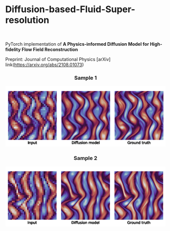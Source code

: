 # Diffusion-based-Fluid-Super-resolution
<br>

PyTorch implementation of **A Physics-informed Diffusion Model for High-fidelity Flow Field Reconstruction** 

Preprint: Journal of Computational Physics
[arXiv] link(https://arxiv.org/abs/2108.01073)

<div style style=”line-height: 25%” align="center">
<h3>Sample 1</h3>
<img src="https://github.com/BaratiLab/Diffusion-based-Fluid-Super-resolution/blob/main_v1/images/reconstruction_sample_01.gif">
<h3>Sample 2</h3>
<img src="https://github.com/BaratiLab/Diffusion-based-Fluid-Super-resolution/blob/main_v1/images/reconstruction_sample_02.gif">
</div>
